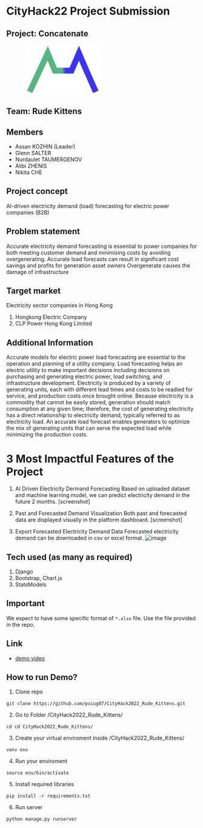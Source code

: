 # CityHack22 Project Submission
## Project: Concatenate
<img src="./predict/static/concat_logo_color.png" width="200" style="margin-left: 50px" alt="project_logo"/>

## Team: Rude Kittens
## Members
- Assan KOZHIN (Leader)
- Glenn SALTER
- Nurdaulet TAUMERGENOV
- Alibi ZHENIS
- Nikita CHE

## Project concept
AI-driven electricity demand (load) forecasting for electric power companies (B2B)

## Problem statement
Accurate electricity demand forecasting is essential to power companies for both meeting customer demand and minimising costs by avoiding overgenerating. Accurate load forecasts can result in significant cost savings and profits for generation asset owners
Overgenerate causes the damage of infrastructure

## Target market
Electricity sector companies in Hong Kong
1. Hongkong Electric Company
2. CLP Power Hong Kong Limited

## Additional Information
Accurate models for electric power load forecasting are essential to the operation and planning of a utility company. Load forecasting helps an electric utility to make important decisions including decisions on purchasing and generating electric power, load switching, and infrastructure development.
Electricity is produced by a variety of generating units, each with different lead times and costs to be readied for service, and production costs once brought online. Because electricity is a commodity that cannot be easily stored, generation should match consumption at any given time; therefore, the cost of generating electricity has a direct relationship to electricity demand, typically referred to as electricity load.
An accurate load forecast enables generators to optimize the mix of generating units that can serve the expected load while minimizing the production costs. 

# 3 Most Impactful Features of the Project
1. AI Driven Electricity Dermand Forecasting
Based on uploaded dataset and machine learning model, we can predict electricity demand in the future 2 months.
[screenshot]

2.  Past and Forecasted Demand Visualization
Both past and forecasted data are displayed visually in the platform dashboard.
[screenshot]

3. Export Forecasted Electricity Demand Data
Forecasted electricity demand can be downloaded in csv or excel format.
![image](https://user-images.githubusercontent.com/56122328/151688306-86ca768f-4773-4c88-86e6-988953a0bc4f.png)

## Tech used (as many as required)
1. Django
2. Bootstrap, Chart.js
3. StatsModels

## Important
We expect to have some specific format of `*.xlsx` file. Use the file provided in the repo. 


## Link
- [demo video](https://drive.google.com/file/d/18l23kmwArCwmh-p5iqQl8P1euS7X1KHk/view?usp=sharing)

## How to run Demo?
1. Clone repo
```
git clone https://github.com/poiug07/CityHack2022_Rude_Kittens.git
```
2. Go to Folder /CityHack2022_Rude_Kittens/
```
cd cd CityHack2022_Rude_Kittens/
```
3. Create your virtual enviroment inside /CityHack2022_Rude_Kittens/
```
venv env
```
4. Run your enviroment
```
source env/bin/activate
```
5. Install required libraries
```
pip install -r requirements.txt 
```
6. Run server
```
python manage.py runserver
```



